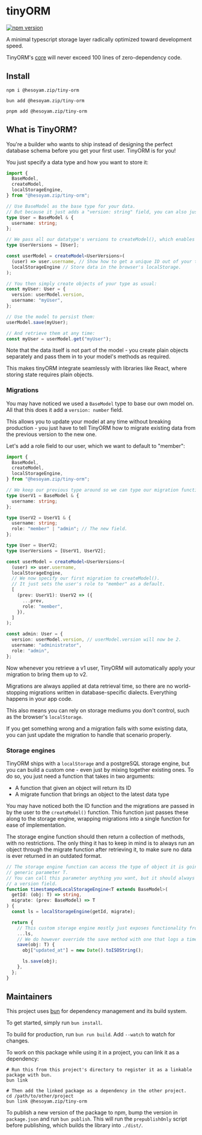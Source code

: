# tinyORM

[![npm version](https://badge.fury.io/js/@hesoyam.zip%2Ftiny-orm.svg)](https://badge.fury.io/js/@hesoyam.zip%2Ftiny-orm)

A minimal typescript storage layer radically optimized toward development speed.

TinyORM's [core](./tinyORM.ts) will never exceed 100 lines of zero-dependency code.

## Install

```shell
npm i @hesoyam.zip/tiny-orm
```

```shell
bun add @hesoyam.zip/tiny-orm
```

```shell
pnpm add @hesoyam.zip/tiny-orm
```

## What is TinyORM?

You're a builder who wants to ship instead of designing the perfect database schema before you get your first user. TinyORM is for you!

You just specify a data type and how you want to store it:

```typescript
import {
  BaseModel,
  createModel,
  localStorageEngine,
} from "@hesoyam.zip/tiny-orm";

// Use BaseModel as the base type for your data.
// But because it just adds a "version: string" field, you can also just add it yourself.
type User = BaseModel & {
  username: string;
};

// We pass all our datatype's versions to createModel(), which enables proper typing for migrations.
type UserVersions = [User];

const userModel = createModel<UserVersions>(
  (user) => user.username, // Show how to get a unique ID out of your type.
  localStorageEngine // Store data in the browser's localStorage.
);

// You then simply create objects of your type as usual:
const myUser: User = {
  version: userModel.version,
  username: "myUser",
};

// Use the model to persist them:
userModel.save(myUser);

// And retrieve them at any time:
const myUser = userModel.get("myUser");
```

Note that the data itself is not part of the model - you create plain objects separately and pass them in to your model's methods as required.

This makes tinyORM integrate seamlessly with libraries like React, where storing state requires plain objects.

### Migrations

You may have noticed we used a `BaseModel` type to base our own model on. All that this does it add a `version: number` field.

This allows you to update your model at any time without breaking production - you just have to tell TinyORM how to migrate existing data from the previous version to the new one.

Let's add a role field to our user, which we want to default to "member":

```typescript
import {
  BaseModel,
  createModel,
  localStorageEngine,
} from "@hesoyam.zip/tiny-orm";

// We keep our previous type around so we can type our migration function properly.
type UserV1 = BaseModel & {
  username: string;
};

type UserV2 = UserV1 & {
  username: string;
  role: "member" | "admin"; // The new field.
};

type User = UserV2;
type UserVersions = [UserV1, UserV2];

const userModel = createModel<UserVersions>(
  (user) => user.username,
  localStorageEngine,
  // We now specify our first migration to createModel().
  // It just sets the user's role to "member" as a default.
  [
    (prev: UserV1): UserV2 => ({
      ...prev,
      role: "member",
    }),
  ]
);

const admin: User = {
  version: userModel.version, // userModel.version will now be 2.
  username: "administrator",
  role: "admin",
};
```

Now whenever you retrieve a v1 user, TinyORM will automatically apply your migration to bring them up to v2.

Migrations are always applied at data retrieval time, so there are no world-stopping migrations written in database-specific dialects. Everything happens in your app code.

This also means you can rely on storage mediums you don't control, such as the browser's `localStorage`.

If you get something wrong and a migration fails with some existing data, you can just update the migration to handle that scenario properly.

### Storage engines

TinyORM ships with a `localStorage` and a postgreSQL storage engine, but you can build a custom one - even just by mixing together existing ones. To do so, you just need a function that takes in two arguments:

- A function that given an object will return its ID
- A migrate function that brings an object to the latest data type

You may have noticed both the ID function and the migrations are passed in by the user to the `createModel()` function.
This function just passes these along to the storage engine, wrapping migrations into a single function for ease of implementation.

The storage engine function should then return a collection of methods, with no restrictions. The only thing it has to keep in mind is to always run an object through the migrate function after retrieving it, to make sure no data is ever returned in an outdated format.

```typescript
// The storage engine function can access the type of object it is going to be storing through the
// generic parameter T.
// You can call this parameter anything you want, but it should always extend BaseModel, which ensures it has
// a version field.
function timestampedLocalStorageEngine<T extends BaseModel>(
  getId: (obj: T) => string,
  migrate: (prev: BaseModel) => T
) {
  const ls = localStorageEngine(getId, migrate);

  return {
    // This custom storage engine mostly just exposes functionality from the existing localStorageEngine.
    ...ls,
    // We do however override the save method with one that logs a timestamp.
    save(obj: T) {
      obj["updated_at"] = new Date().toISOString();

      ls.save(obj);
    },
  };
}
```

## Maintainers

This project uses [bun](https://bun.sh) for dependency management and its build system.

To get started, simply run `bun install`.

To build for production, run `bun run build`. Add `--watch` to watch for changes.

To work on this package while using it in a project, you can link it as a dependency:

```shell
# Run this from this project's directory to register it as a linkable package with bun.
bun link

# Then add the linked package as a dependency in the other project.
cd /path/to/other/project
bun link @hesoyam.zip/tiny-orm
```

To publish a new version of the package to npm, bump the version in `package.json` and run `bun publish`. This will run the `prepublishOnly` script before publishing, which builds the library into `./dist/`.
